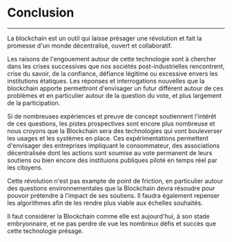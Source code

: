 # Conclusion
---

La blockchain est un outil qui laisse présager une révolution et fait la promesse d'un monde décentralisé, ouvert et collaboratif.

Les raisons de l'engouement autour de cette technologie sont à chercher dans les crises successives que nos sociétés post-industrielles rencontrent, crise du savoir, de la confiance, défiance légitime ou excessive envers les institutions étatiques. Les réponses et interrogations nouvelles que la blockchain apporte permettront d'envisager un futur différent autour de ces problèmes et en particulier autour de la question du vote, et plus largement de la participation.

Si de nombreuses expériences et preuve de concept soutiennent l'intérêt de ces questions, les pistes prospectives sont encore plus nombreuse et nous croyons que la Blockchain sera des technologies qui vont bouleverser les usages et les systèmes en place. Ces expérimentations permettent d'envisager des entreprises impliquant le consommateur, des associations décentralisée dont les actions sont soumise au vote permanent de leurs soutiens ou bien encore des instituions publiques piloté en temps réel par les citoyens.

Cette révolution n'est pas exampte de point de friction, en particulier autour des questions environnementales que la Blockchain devra résoudre pour pouvoir prétendre à l'impact de ses soutiens. Il faudra également repenser les algorithmes afin de les rendre plus viable aux échelles souhaités.

Il faut considérer la Blockchain comme elle est aujourd'hui, à son stade embryonnaire, et ne pas perdre de vue les nombreux défis et succès que cette technologie présage.


